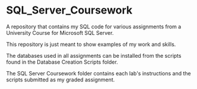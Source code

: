 # SQL_Server_Coursework
A repository that contains my SQL code for various assignments from a University Course for Microsoft SQL Server.

This repository is just meant to show examples of my work and skills. 

The databases used in all assignments can be installed from the scripts found in the Database Creation Scripts folder. 

The SQL Server Coursework folder contains each lab's instructions and the scripts submitted as my graded assignment. 
